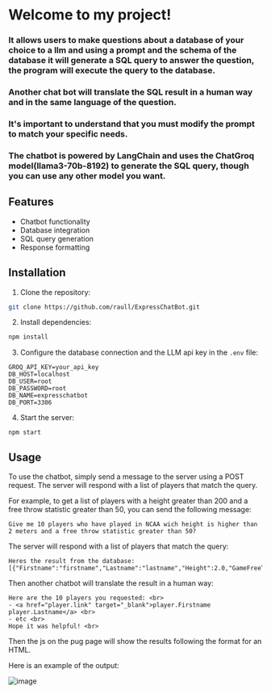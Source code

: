 # Welcome to my project!

### It allows users to make questions about a database of your choice to a llm and using a prompt and the schema of the database it will generate a SQL query to answer the question, the program will execute the query to the database.

### Another chat bot will translate the SQL result in a human way and in the same language of the question.

### It's important to understand that you must modify the prompt to match your specific needs.

### The chatbot is powered by LangChain and uses the ChatGroq model(llama3-70b-8192) to generate the SQL query, though you can use any other model you want.

## Features

- Chatbot functionality
- Database integration
- SQL query generation
- Response formatting

## Installation

1. Clone the repository:

```bash
git clone https://github.com/raull/ExpressChatBot.git
```

2. Install dependencies:

```bash
npm install
```

3. Configure the database connection and the LLM api key in the `.env` file:

```
GROQ_API_KEY=your_api_key
DB_HOST=localhost
DB_USER=root
DB_PASSWORD=root
DB_NAME=expresschatbot
DB_PORT=3306
```

4. Start the server:

```
npm start
```

## Usage

To use the chatbot, simply send a message to the server using a POST request. The server will respond with a list of players that match the query.

For example, to get a list of players with a height greater than 200 and a free throw statistic greater than 50, you can send the following message:

```
Give me 10 players who have played in NCAA wich height is higher than 2 meters and a free throw statistic greater than 50?
```

The server will respond with a list of players that match the query:

```
Heres the result from the database:
[{"Firstname":"firstname","Lastname":"lastname","Height":2.0,"GameFreeThrowsStatistic":50,"link":"https://sportiw.com/en/athletes/firstname%20lastname/bjse1a360bfb50jy3voy/"}]
```

Then another chatbot will translate the result in a human way:

```
Here are the 10 players you requested: <br>
- <a href="player.link" target="_blank">player.Firstname player.Lastname</a> <br>
- etc <br>
Hope it was helpful! <br>
```

Then the js on the pug page will show the results following the format for an HTML.

Here is an example of the output:

![image](https://github.com/user-attachments/assets/f5fc0d3c-2c46-4915-9742-7fab8f929c25)

